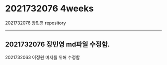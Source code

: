 # 2021732076 4weeks

2021732076 장민영 repository

------
2021732076 장민영 md파일 수정함.
-----
2021732063 이정원 머지를 위해 수정함

